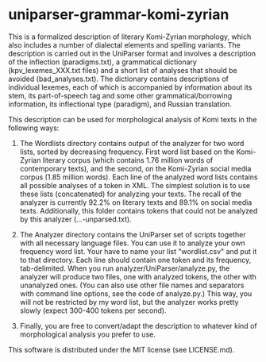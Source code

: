 uniparser-grammar-komi-zyrian
=============================

This is a formalized description of literary Komi-Zyrian morphology, which also includes a number of dialectal elements and spelling variants. The description is carried out in the UniParser format and involves a description of the inflection (paradigms.txt), a grammatical dictionary (kpv_lexemes_XXX.txt files) and a short list of analyses that should be avoided (bad_analyses.txt). The dictionary contains descriptions of individual lexemes, each of which is accompanied by information about its stem, its part-of-speech tag and some other grammatical/borrowing information, its inflectional type (paradigm), and Russian translation.

This description can be used for morphological analysis of Komi texts in the following ways:

1. The Wordlists directory contains output of the analyzer for two word lists, sorted by decreasing frequency. First word list based on the Komi-Zyrian literary corpus (which contains 1.76 million words of contemporary texts), and the second, on the Komi-Zyrian social media corpus (1.85 million words). Each line of the analyzed word lists contains all possible analyses of a token in XML. The simplest solution is to use these lists (concatenated) for analyzing your texts. The recall of the analyzer is currently 92.2% on literary texts and 89.1% on social media texts. Additionally, this folder contains tokens that could not be analyzed by this analyzer (...-unparsed.txt).

2. The Analyzer directory contains the UniParser set of scripts together with all necessary language files. You can use it to analyze your own frequency word list. Your have to name your list "wordlist.csv" and put it to that directory. Each line should contain one token and its frequency, tab-delimited. When you run analyzer/UniParser/analyze.py, the analyzer will produce two files, one with analyzed tokens, the other with unanalyzed ones. (You can also use other file names and separators with command line options, see the code of analyze.py.) This way, you will not be restricted by my word list, but the analyzer works pretty slowly (expect 300-400 tokens per second).

3. Finally, you are free to convert/adapt the description to whatever kind of morphological analysis you prefer to use.

This software is distributed under the MIT license (see LICENSE.md).
